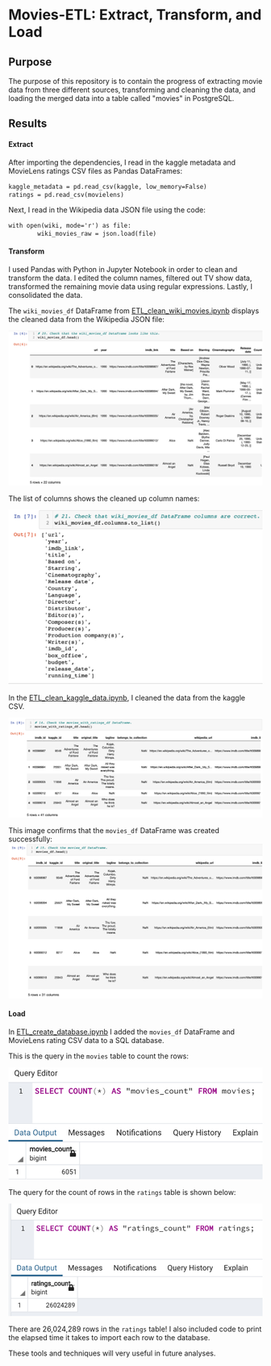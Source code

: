 # Movies-ETL: Extract, Transform, and Load

## Purpose
The purpose of this repository is to contain the progress of extracting movie data from three different sources, transforming and cleaning the data, and loading the merged data into a table called "movies" in PostgreSQL. 

## Results

#### Extract
After importing the dependencies, I read in the kaggle metadata and MovieLens ratings CSV files as Pandas DataFrames:

    kaggle_metadata = pd.read_csv(kaggle, low_memory=False)
    ratings = pd.read_csv(movielens)

Next, I read in the Wikipedia data JSON file using the code:

    with open(wiki, mode='r') as file:
            wiki_movies_raw = json.load(file)

#### Transform
I used Pandas with Python in Jupyter Notebook in order to clean and transform the data. I edited the column names, filtered out TV show data, transformed the remaining movie data using regular expressions. Lastly, I consolidated the data.

The `wiki_movies_df` DataFrame from [ETL_clean_wiki_movies.ipynb](https://github.com/stephperillo/Movies-ETL/blob/main/ETL_clean_wiki_movies.ipynb) displays the cleaned data from the Wikipedia JSON file:

![wiki_movies_df.head.png](https://github.com/stephperillo/Movies-ETL/blob/main/Resources/wiki_movies_df.head.png)

The list of columns shows the cleaned up column names:

![wiki_movies_df.columns](https://github.com/stephperillo/Movies-ETL/blob/main/Resources/wiki_movies_df.columns.png)

In the [ETL_clean_kaggle_data.ipynb](https://github.com/stephperillo/Movies-ETL/blob/main/ETL_clean_kaggle_data.ipynb), I cleaned the data from the kaggle CSV. 

![movies_with_ratings_df.png](https://github.com/stephperillo/Movies-ETL/blob/main/Resources/movies_with_ratings_df.head.png)

This image confirms that the `movies_df` DataFrame was created successfully:
![movies_df.head.png](https://github.com/stephperillo/Movies-ETL/blob/main/Resources/movies_df.head.png)

#### Load

In [ETL_create_database.ipynb](https://github.com/stephperillo/Movies-ETL/blob/main/ETL_create_database.ipynb) I added the `movies_df` DataFrame and MovieLens rating CSV data to a SQL database. 

This is the query in the `movies` table to count the rows:

![movies_query.png](https://github.com/stephperillo/Movies-ETL/blob/main/Resources/movies_query.png)

The query for the count of rows in the `ratings` table is shown below:

![ratings_query.png](https://github.com/stephperillo/Movies-ETL/blob/main/Resources/ratings_query.png)

There are 26,024,289 rows in the `ratings` table! I also included code to print the elapsed time it takes to import each row to the database. 

These tools and techniques will very useful in future analyses.
